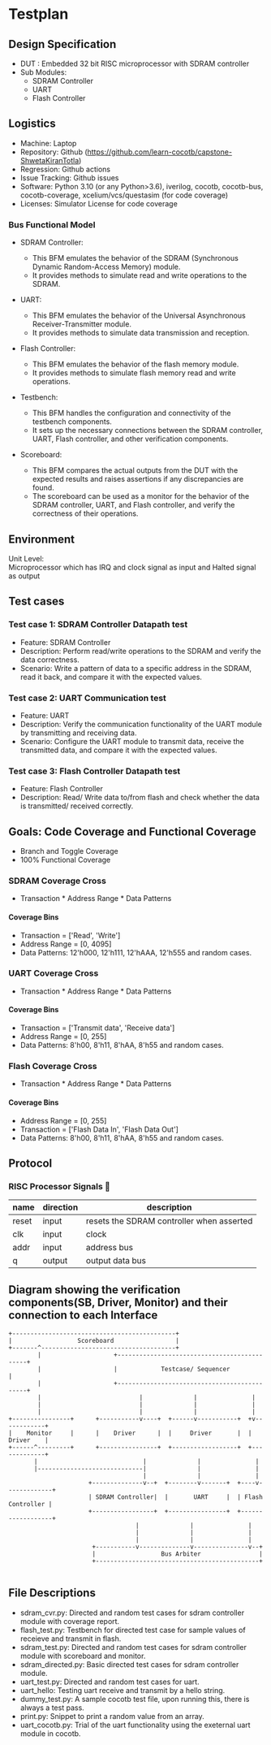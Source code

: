 # Testplan

## Design Specification
* DUT : Embedded 32 bit RISC microprocessor with SDRAM controller
* Sub Modules:  
	* SDRAM Controller
	* UART
	* Flash Controller

## Logistics

* Machine: Laptop
* Repository: Github (https://github.com/learn-cocotb/capstone-ShwetaKiranTotla)
* Regression: Github actions
* Issue Tracking: Github issues
* Software: Python 3.10 (or any Python>3.6), iverilog, cocotb, cocotb-bus, cocotb-coverage, xcelium/vcs/questasim (for code coverage)
* Licenses: Simulator License for code coverage
### Bus Functional Model

* SDRAM Controller:  
	* This BFM emulates the behavior of the SDRAM (Synchronous Dynamic Random-Access Memory) module.
	* It provides methods to simulate read and write operations to the SDRAM.

* UART:  
	* This BFM emulates the behavior of the Universal Asynchronous Receiver-Transmitter module.
	* It provides methods to simulate data transmission and reception.

* Flash Controller:  
	* This BFM emulates the behavior of the flash memory module.
	* It provides methods to simulate flash memory read and write operations.

* Testbench:  
	* This BFM handles the configuration and connectivity of the testbench components.
	* It sets up the necessary connections between the SDRAM controller, UART, Flash controller, and other verification components.

* Scoreboard:  
	* This BFM compares the actual outputs from the DUT with the expected results and raises assertions if any discrepancies are found.
	* The scoreboard can be used as a monitor for the behavior of the SDRAM controller, UART, and Flash controller, and verify the correctness of their operations.

## Environment
Unit Level:  
Microprocessor which has IRQ and clock signal as input and Halted signal as output


## Test cases

### Test case 1: SDRAM Controller Datapath test
* Feature: SDRAM Controller
* Description: Perform read/write operations to the SDRAM and verify the data correctness.
* Scenario: Write a pattern of data to a specific address in the SDRAM, read it back, and compare it with the expected values.

### Test case 2: UART Communication test
* Feature: UART
* Description: Verify the communication functionality of the UART module by transmitting and receiving data.
* Scenario: Configure the UART module to transmit data, receive the transmitted data, and compare it with the expected values.

### Test case 3: Flash Controller Datapath test
* Feature: Flash Controller
* Description: Read/ Write data to/from flash and check whether the data is transmitted/ received correctly.

## Goals: Code Coverage and Functional Coverage

* Branch and Toggle Coverage
* 100% Functional Coverage

### SDRAM Coverage Cross
* Transaction * Address Range * Data Patterns

#### Coverage Bins
* Transaction = ['Read', 'Write']
* Address Range = [0, 4095]
* Data Patterns: 12'h000, 12'h111, 12'hAAA, 12'h555 and random cases.

### UART Coverage Cross
* Transaction * Address Range * Data Patterns

#### Coverage Bins
* Transaction = ['Transmit data', 'Receive data']
* Address Range = [0, 255]
* Data Patterns: 8'h00, 8'h11, 8'hAA, 8'h55 and random cases.

### Flash Coverage Cross
* Transaction * Address Range * Data Patterns

#### Coverage Bins
* Address Range = [0, 255]
* Transaction = ['Flash Data In', 'Flash Data Out']
* Data Patterns: 8'h00, 8'h11, 8'hAA, 8'h55 and random cases.

## Protocol
### RISC Processor Signals :traffic_light:

| name   | direction | description                                                 |
| ---    | ---       | ---                                                         |
| reset  | input     | resets the SDRAM controller when asserted                   |
| clk    | input     | clock                                                       |
| addr   | input     | address bus                                                 |
| q      | output    | output data bus                                             |



## Diagram showing the verification components(SB, Driver, Monitor) and their connection to each Interface
```
+---------------------------------------------+
|                  Scoreboard                 |
+-------^-------------------------------------+
        |                    +---------------------------------------------+
        |                    |            Testcase/ Sequencer              |
        |                    +---------------------------------------------+
        |                           |              |               |
        |                           |              |               |
        |                           |              |               |
+----------------+      +-----------v----+  +------v-----------+  +v------------+
|    Monitor     |      |    Driver      |  |     Driver       |  |   Driver    |
+------^---------+      +----------------+  +------------------+  +-------------+
       |                             |              |               |
       |-----------------------------|              |               |
                                     |              |               |
                      +--------------v--+  +--------v-------+  +----v-------------+
                      | SDRAM Controller|  |       UART     |  | Flash Controller |
                      +-----------------+  +----------------+  +------------------+
                                   |              |               |
                                   |              |               |
                                   |              |               |
                       +-----------v--------------v---------------v--+
                       |                  Bus Arbiter                |
                       +---------------------------------------------+


```

## File Descriptions
* sdram_cvr.py: Directed and random test cases for sdram controller module with coverage report.
* flash_test.py: Testbench for directed test case for sample values of receieve and transmit in flash.
* sdram_test.py: Directed and random test cases for sdram controller module with scoreboard and monitor.
* sdram_directed.py: Basic directed test cases for sdram controller module.
* uart_test.py: Directed and random test cases for uart.
* uart_hello: Testing uart receive and transmit by a hello string.
* dummy_test.py: A sample cocotb test file, upon running this, there is always a test pass.
* print.py: Snippet to print a random value from an array.
* uart_cocotb.py: Trial of the uart functionality using the exeternal uart module in cocotb.



